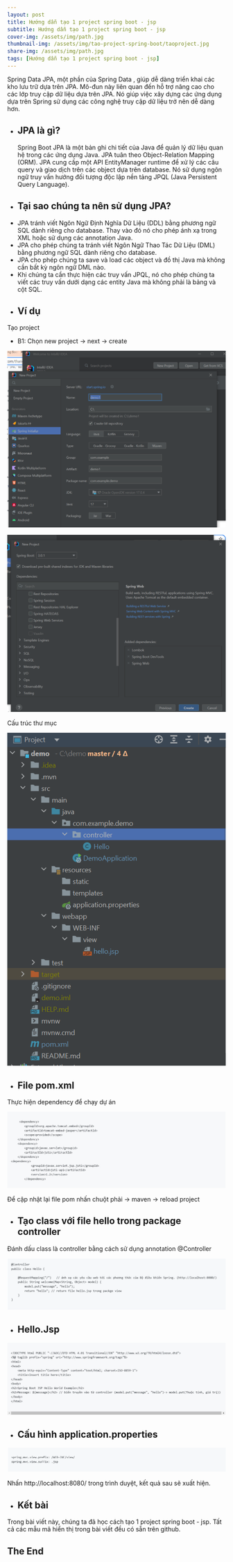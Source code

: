 ```yaml
---
layout: post
title: Hướng dẫn tạo 1 project spring boot - jsp
subtitle: Hướng dẫn tạo 1 project spring boot - jsp
cover-img: /assets/img/path.jpg
thumbnail-img: /assets/img/tao-project-spring-boot/taoproject.jpg
share-img: /assets/img/path.jpg
tags: [Hướng dẫn tạo 1 project spring boot - jsp]
---
```


Spring Data JPA, một phần của Spring Data , giúp dễ dàng triển khai các kho lưu trữ dựa trên JPA. Mô-đun này liên quan đến hỗ trợ nâng cao cho các lớp truy cập dữ liệu dựa trên JPA. Nó giúp việc xây dựng các ứng dụng dựa trên Spring sử dụng các công nghệ truy cập dữ liệu trở nên dễ dàng hơn.

- ## JPA là gì?

  Spring Boot JPA là một bản ghi chi tiết của Java để quản lý dữ liệu quan hệ trong các ứng dụng Java. JPA tuân theo Object-Relation Mapping (ORM). JPA cung cấp một API EntityManager runtime để xử lý các câu query và giao dịch trên các object dựa trên database. Nó sử dụng ngôn ngữ truy vấn hướng đối tượng độc lập nền tảng JPQL (Java Persistent Query Language).

- ## Tại sao chúng ta nên sử dụng JPA?

* JPA tránh viết Ngôn Ngữ Định Nghĩa Dữ Liệu (DDL) bằng phương ngữ SQL dành riêng cho database. Thay vào đó nó cho phép ánh xạ trong XML hoặc sử dụng các annotation Java.
* JPA cho phép chúng ta tránh viết Ngôn Ngữ Thao Tác Dữ Liệu (DML) bằng phương ngữ SQL dành riêng cho database.
* JPA cho phép chúng ta save và load các object và đồ thị Java mà không cần bất kỳ ngôn ngữ DML nào.
* Khi chúng ta cần thực hiện các truy vấn JPQL, nó cho phép chúng ta viết các truy vấn dưới dạng các entity Java mà không phải là bảng và cột SQL.

- ## Ví dụ

Tạo project

- B1: Chọn new project -> next -> create

![#######](/assets/img/tao-project-spring-boot/anh67.png) 

![#######](/assets/img/tao-project-spring-boot/anh68.png) 

Cấu trúc thư mục

![#######](/assets/img/tao-project-spring-boot/anh69.png) 

* ## File pom.xml

Thực hiện dependency để chạy dự án

![#######](/assets/img/tao-project-spring-boot/anh70.jpg) 

Để cập nhật lại file pom nhấn chuột phải -> maven -> reload project

* ## Tạo class với file hello trong package controller

Đánh dấu class là controller bằng cách sử dụng annotation @Controller

![#######](/assets/img/tao-project-spring-boot/anh71.jpg) 

* ## Hello.Jsp

![#######](/assets/img/tao-project-spring-boot/anh72.jpg) 

* ## Cấu hình application.properties

![#######](/assets/img/tao-project-spring-boot/anh73.jpg) 

Nhấn http://localhost:8080/ trong trình duyệt, kết quả sau sẽ xuất hiện.

* ## Kết bài

Trong bài viết này, chúng ta đã học cách tạo 1 project spring boot - jsp.
Tất cả các mẫu mã hiển thị trong bài viết đều có sẵn trên github.

## The End
